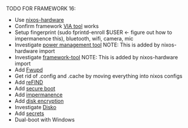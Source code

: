 TODO FOR FRAMEWORK 16:
- Use [nixos-hardware](https://github.com/NixOS/nixos-hardware/tree/master/framework/16-inch/7040-amd)
- Confirm framework [VIA tool](https://keyboard.frame.work/) works
- Setup fingerprint (sudo fprintd-enroll $USER <- figure out how to impermanence this), bluetooth, wifi, camera, mic
- Investigate [power management tool](https://gitlab.freedesktop.org/upower/power-profiles-daemon) NOTE: This is added by nixos-hardware import
- Investigate [framework-tool](https://github.com/FrameworkComputer/framework-system) NOTE: This is added by nixos-hardware import
- Add [Fwupd](https://wiki.nixos.org/wiki/Fwupd)
- Get rid of .config and .cache by moving everything into nixos configs
- Add [reFIND](https://nixos.wiki/wiki/REFInd)
- Add [secure boot](https://github.com/nix-community/lanzaboote/blob/master/docs/QUICK_START.md)
- Add [impermanence](https://nixos.wiki/wiki/Impermanence)
- Add [disk encryption](https://nixos.wiki/wiki/Full_Disk_Encryption)
- Investigate [Disko](https://nixos.wiki/wiki/Disko)
- Add [secrets](https://github.com/Mic92/sops-nix)
- Dual-boot with Windows
